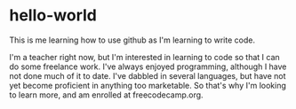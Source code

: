 # hello-world
This is me learning how to use github as I'm learning to write code.

I'm a teacher right now, but I'm interested in learning to code so that I can do some freelance work.  I've always enjoyed programming, although I have not done much of it to date. I've dabbled in several languages, but have not yet become proficient in anything too marketable.  So that's why I'm looking to learn more, and am enrolled at freecodecamp.org. 

